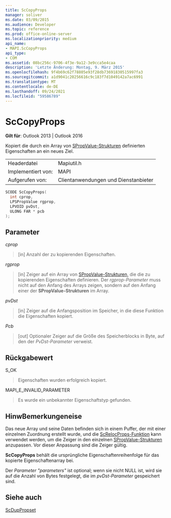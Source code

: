```yaml
---
title: ScCopyProps
manager: soliver
ms.date: 03/09/2015
ms.audience: Developer
ms.topic: reference
ms.prod: office-online-server
ms.localizationpriority: medium
api_name:
- MAPI.ScCopyProps
api_type:
- COM
ms.assetid: 08bc256c-9706-4f3e-9a12-3e9cca5e4caa
description: 'Letzte Änderung: Montag, 9. März 2015'
ms.openlocfilehash: 9f4b69c62f78805e93f28db73691830515997fa3
ms.sourcegitcommit: a1d9041c20256616c9c183f7d1049142a7ac6991
ms.translationtype: MT
ms.contentlocale: de-DE
ms.lasthandoff: 09/24/2021
ms.locfileid: "59586789"
---
```

# <a name="sccopyprops"></a>ScCopyProps

  
  
**Gilt für**: Outlook 2013 | Outlook 2016 
  
Kopiert die durch ein Array von [SPropValue-Strukturen](spropvalue.md) definierten Eigenschaften an ein neues Ziel. 
  
|||
|:-----|:-----|
|Headerdatei  <br/> |Mapiutil.h  <br/> |
|Implementiert von:  <br/> |MAPI  <br/> |
|Aufgerufen von:  <br/> |Clientanwendungen und Dienstanbieter  <br/> |
   
```cpp
SCODE ScCopyProps(
  int cprop,
  LPSPropValue rgprop,
  LPVOID pvDst,
  ULONG FAR * pcb
);
```

## <a name="parameters"></a>Parameter

 _cprop_
  
> [in] Anzahl der zu kopierenden Eigenschaften. 
    
 _rgprop_
  
> [in] Zeiger auf ein Array von [SPropValue-Strukturen,](spropvalue.md) die die zu kopierenden Eigenschaften definieren. Der  _rgprop-Parameter_ muss nicht auf den Anfang des Arrays zeigen, sondern auf den Anfang einer der **SPropValue-Strukturen** im Array. 
    
 _pvDst_
  
> [in] Zeiger auf die Anfangsposition im Speicher, in die diese Funktion die Eigenschaften kopiert. 
    
 _Pcb_
  
> [out] Optionaler Zeiger auf die Größe des Speicherblocks in Byte, auf den der  _PvDst-Parameter_ verweist. 
    
## <a name="return-value"></a>Rückgabewert

S_OK
  
> Eigenschaften wurden erfolgreich kopiert.
    
MAPI_E_INVALID_PARAMETER
  
> Es wurde ein unbekannter Eigenschaftstyp gefunden.
    
## <a name="remarks"></a>HinwBemerkungeneise

Das neue Array und seine Daten befinden sich in einem Puffer, der mit einer einzelnen Zuordnung erstellt wurde, und die [ScRelocProps-Funktion](screlocprops.md) kann verwendet werden, um die Zeiger in den einzelnen [SPropValue-Strukturen](spropvalue.md) anzupassen. Vor dieser Anpassung sind die Zeiger gültig. 
  
 **ScCopyProps** behält die ursprüngliche Eigenschaftenreihenfolge für das kopierte Eigenschaftenarray bei. 
  
Der  _Parameter "parameters"_ ist optional; wenn sie nicht NULL ist, wird sie auf die Anzahl von Bytes festgelegt, die im  _pvDst-Parameter_ gespeichert sind. 
  
## <a name="see-also"></a>Siehe auch



[ScDupPropset](scduppropset.md)

